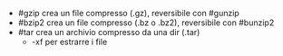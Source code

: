 - #gzip crea un file compresso (.gz), reversibile con #gunzip 
- #bzip2 crea un file compresso (.bz o .bz2), reversibile con #bunzip2
- #tar crea un archivio compresso da una dir (.tar)
	- -xf per estrarre i file